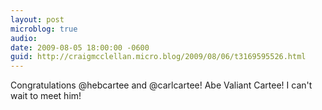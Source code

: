 ```yaml
---
layout: post
microblog: true
audio: 
date: 2009-08-05 18:00:00 -0600
guid: http://craigmcclellan.micro.blog/2009/08/06/t3169595526.html
---
```

Congratulations @hebcartee and @carlcartee! Abe Valiant Cartee! I can't wait to meet him!
